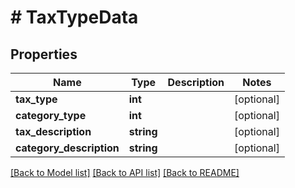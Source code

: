 # # TaxTypeData

## Properties

Name | Type | Description | Notes
------------ | ------------- | ------------- | -------------
**tax_type** | **int** |  | [optional] 
**category_type** | **int** |  | [optional] 
**tax_description** | **string** |  | [optional] 
**category_description** | **string** |  | [optional] 

[[Back to Model list]](../../README.md#documentation-for-models) [[Back to API list]](../../README.md#documentation-for-api-endpoints) [[Back to README]](../../README.md)



